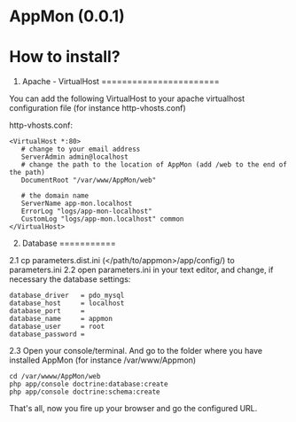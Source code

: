 AppMon (0.0.1)
==============

How to install?
===============

1. Apache - VirtualHost
=======================

You can add the following VirtualHost to your apache
virtualhost configuration file (for instance http-vhosts.conf)

http-vhosts.conf:


    <VirtualHost *:80>
       # change to your email address
       ServerAdmin admin@localhost
       # change the path to the location of AppMon (add /web to the end of the path)
       DocumentRoot "/var/www/AppMon/web"

       # the domain name
       ServerName app-mon.localhost
       ErrorLog "logs/app-mon-localhost"
       CustomLog "logs/app-mon.localhost" common
    </VirtualHost>

2. Database
===========

2.1 cp parameters.dist.ini (</path/to/appmon>/app/config/) to parameters.ini
2.2 open parameters.ini in your text editor, and change, if necessary the
 database settings:

    database_driver   = pdo_mysql
    database_host     = localhost
    database_port     =
    database_name     = appmon
    database_user     = root
    database_password =

2.3
Open your console/terminal. And go to the folder where you have installed AppMon
(for instance /var/www/Appmon)

    cd /var/wwww/AppMon/web
    php app/console doctrine:database:create
    php app/console doctrine:schema:create

That's all, now you fire up your browser and go the configured URL.





